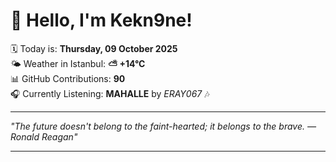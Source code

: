 # 👋 Hello, I'm Kekn9ne!

🗓️ Today is: **Thursday, 09 October 2025**  
🌤️ Weather in Istanbul: **⛅️  +14°C**  
📊 GitHub Contributions: **90**  
🎧 Currently Listening: **MAHALLE** by *ERAY067* 🎶

---

_"The future doesn't belong to the faint-hearted; it belongs to the brave. — *Ronald Reagan*"_

---
